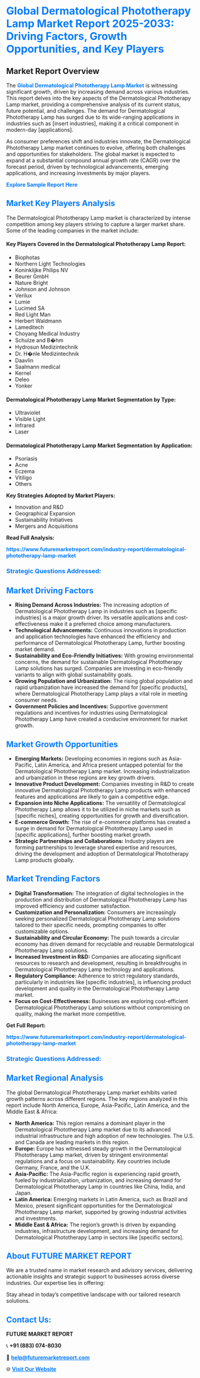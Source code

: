<h1 style="color: #007BFF;">Global Dermatological Phototherapy Lamp Market Report 2025-2033: Driving Factors, Growth Opportunities, and Key Players</h1>

<section id="overview">
<h2>Market Report Overview</h2>
<p>The <a href="https://www.futuremarketreport.com/industry-report/dermatological-phototherapy-lamp-market" style="color: #007BFF; text-decoration: none;"><strong>Global Dermatological Phototherapy Lamp Market</strong></a> is witnessing significant growth, driven by increasing demand across various industries. This report delves into the key aspects of the Dermatological Phototherapy Lamp market, providing a comprehensive analysis of its current status, future potential, and challenges. The demand for Dermatological Phototherapy Lamp has surged due to its wide-ranging applications in industries such as [insert industries], making it a critical component in modern-day [applications].</p>
<p>As consumer preferences shift and industries innovate, the Dermatological Phototherapy Lamp market continues to evolve, offering both challenges and opportunities for stakeholders. The global market is expected to expand at a substantial compound annual growth rate (CAGR) over the forecast period, driven by technological advancements, emerging applications, and increasing investments by major players.</p>
</section>

<section id="overview">
<p><a href="https://www.futuremarketreport.com/request-sample/reportId=78198" style="color: #007BFF; text-decoration: none;"><strong>Explore Sample Report Here</strong></a></p>
</section>

<section id="key-players">
<h2 style="color: #007BFF;">Market Key Players Analysis</h2>
<p>The Dermatological Phototherapy Lamp market is characterized by intense competition among key players striving to capture a larger market share. Some of the leading companies in the market include:</p>
<h4>Key Players Covered in the Dermatological Phototherapy Lamp Report:</h4>
<ul><li>Biophotas</li><li>Northern Light Technologies</li><li>Koninklijke Philips NV</li><li>Beurer GmbH</li><li>Nature Bright</li><li>Johnson and Johnson</li><li>Verilux</li><li>Lumie</li><li>Lucimed SA</li><li>Red Light Man</li><li>Herbert Waldmann</li><li>Lameditech</li><li>Choyang Medical Industry</li><li>Schulze and B�hm</li><li>Hydrosun Medizintechnik</li><li>Dr. H�nle Medizintechnik</li><li>Daavlin</li><li>Saalmann medical</li><li>Kernel</li><li>Deleo</li><li>Yonker</li></ul>
<h4>Dermatological Phototherapy Lamp Market Segmentation by Type:</h4>
<ul><li>Ultraviolet</li><li>Visible Light</li><li>Infrared</li><li>Laser</li></ul>

<h4>Dermatological Phototherapy Lamp Market Segmentation by Application:</h4>
<ul><li>Psoriasis</li><li>Acne</li><li>Eczema</li><li>Vitiligo</li><li>Others</li></ul>
<p><strong>Key Strategies Adopted by Market Players:</strong></p>
<ul>
<li>Innovation and R&D</li>
<li>Geographical Expansion</li>
<li>Sustainability Initiatives</li>
<li>Mergers and Acquisitions</li>
</ul>
</section>

<section>
<p><strong>Read Full Analysis: </strong></p><a href="https://www.futuremarketreport.com/industry-report/dermatological-phototherapy-lamp-market" style="color: #007BFF; text-decoration: none;"><strong>https://www.futuremarketreport.com/industry-report/dermatological-phototherapy-lamp-market</strong></a>
<h3 style="color: #007BFF;">Strategic Questions Addressed:</h3>
</section>

<section id="driving-factors">
<h2 style="color: #007BFF;">Market Driving Factors</h2>
<ul>
<li><strong>Rising Demand Across Industries:</strong> The increasing adoption of Dermatological Phototherapy Lamp in industries such as [specific industries] is a major growth driver. Its versatile applications and cost-effectiveness make it a preferred choice among manufacturers.</li>
<li><strong>Technological Advancements:</strong> Continuous innovations in production and application technologies have enhanced the efficiency and performance of Dermatological Phototherapy Lamp, further boosting market demand.</li>
<li><strong>Sustainability and Eco-Friendly Initiatives:</strong> With growing environmental concerns, the demand for sustainable Dermatological Phototherapy Lamp solutions has surged. Companies are investing in eco-friendly variants to align with global sustainability goals.</li>
<li><strong>Growing Population and Urbanization:</strong> The rising global population and rapid urbanization have increased the demand for [specific products], where Dermatological Phototherapy Lamp plays a vital role in meeting consumer needs.</li>
<li><strong>Government Policies and Incentives:</strong> Supportive government regulations and incentives for industries using Dermatological Phototherapy Lamp have created a conducive environment for market growth.</li>
</ul>
</section>

<section id="growth-opportunities">
<h2 style="color: #007BFF;">Market Growth Opportunities</h2>
<ul>
<li><strong>Emerging Markets:</strong> Developing economies in regions such as Asia-Pacific, Latin America, and Africa present untapped potential for the Dermatological Phototherapy Lamp market. Increasing industrialization and urbanization in these regions are key growth drivers.</li>
<li><strong>Innovative Product Development:</strong> Companies investing in R&D to create innovative Dermatological Phototherapy Lamp products with enhanced features and applications are likely to gain a competitive edge.</li>
<li><strong>Expansion into Niche Applications:</strong> The versatility of Dermatological Phototherapy Lamp allows it to be utilized in niche markets such as [specific niches], creating opportunities for growth and diversification.</li>
<li><strong>E-commerce Growth:</strong> The rise of e-commerce platforms has created a surge in demand for Dermatological Phototherapy Lamp used in [specific applications], further boosting market growth.</li>
<li><strong>Strategic Partnerships and Collaborations:</strong> Industry players are forming partnerships to leverage shared expertise and resources, driving the development and adoption of Dermatological Phototherapy Lamp products globally.</li>
</ul>
</section>

<section id="trending-factors">
<h2 style="color: #007BFF;">Market Trending Factors</h2>
<ul>
<li><strong>Digital Transformation:</strong> The integration of digital technologies in the production and distribution of Dermatological Phototherapy Lamp has improved efficiency and customer satisfaction.</li>
<li><strong>Customization and Personalization:</strong> Consumers are increasingly seeking personalized Dermatological Phototherapy Lamp solutions tailored to their specific needs, prompting companies to offer customizable options.</li>
<li><strong>Sustainability and Circular Economy:</strong> The push towards a circular economy has driven demand for recyclable and reusable Dermatological Phototherapy Lamp solutions.</li>
<li><strong>Increased Investment in R&D:</strong> Companies are allocating significant resources to research and development, resulting in breakthroughs in Dermatological Phototherapy Lamp technology and applications.</li>
<li><strong>Regulatory Compliance:</strong> Adherence to strict regulatory standards, particularly in industries like [specific industries], is influencing product development and quality in the Dermatological Phototherapy Lamp market.</li>
<li><strong>Focus on Cost-Effectiveness:</strong> Businesses are exploring cost-efficient Dermatological Phototherapy Lamp solutions without compromising on quality, making the market more competitive.</li>
</ul>
</section>

<section>
<p><strong>Get Full Report: </strong></p><a href="https://www.futuremarketreport.com/industry-report/dermatological-phototherapy-lamp-market" style="color: #007BFF; text-decoration: none;"><strong>https://www.futuremarketreport.com/industry-report/dermatological-phototherapy-lamp-market</strong></a>
<h3 style="color: #007BFF;">Strategic Questions Addressed:</h3>
</section>


<section id="regional-analysis">
<h2 style="color: #007BFF;">Market Regional Analysis</h2>
<p>The global Dermatological Phototherapy Lamp market exhibits varied growth patterns across different regions. The key regions analyzed in this report include North America, Europe, Asia-Pacific, Latin America, and the Middle East & Africa:</p>
<ul>
<li><strong>North America:</strong> This region remains a dominant player in the Dermatological Phototherapy Lamp market due to its advanced industrial infrastructure and high adoption of new technologies. The U.S. and Canada are leading markets in this region.</li>
<li><strong>Europe:</strong> Europe has witnessed steady growth in the Dermatological Phototherapy Lamp market, driven by stringent environmental regulations and a focus on sustainability. Key countries include Germany, France, and the U.K.</li>
<li><strong>Asia-Pacific:</strong> The Asia-Pacific region is experiencing rapid growth, fueled by industrialization, urbanization, and increasing demand for Dermatological Phototherapy Lamp in countries like China, India, and Japan.</li>
<li><strong>Latin America:</strong> Emerging markets in Latin America, such as Brazil and Mexico, present significant opportunities for the Dermatological Phototherapy Lamp market, supported by growing industrial activities and investments.</li>
<li><strong>Middle East & Africa:</strong> The region’s growth is driven by expanding industries, infrastructure development, and increasing demand for Dermatological Phototherapy Lamp in sectors like [specific sectors].</li>
</ul>
</section>

<footer>
<h2 style="color: #007BFF;">About FUTURE MARKET REPORT</h2>
<p>We are a trusted name in market research and advisory services, delivering actionable insights and strategic support to businesses across diverse industries. Our expertise lies in offering:</p>

<p>Stay ahead in today’s competitive landscape with our tailored research solutions.</p>

<h2 style="color: #007BFF;">Contact Us:</h2>
<p><strong>FUTURE MARKET REPORT</strong></p>
<p>📞 <strong>+91 (883) 074-8030</strong></p>
<p>📧 <strong><a href="mailto:help@futuremarketreport.com" style="color: #007BFF;">help@futuremarketreport.com</a></strong></p>
<p>🌐 <strong><a href="https://www.futuremarketreport.com/" style="color: #007BFF;">Visit Our Website</a></strong></p>
</footer>